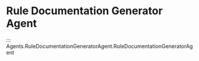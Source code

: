 # Rule Documentation Generator Agent

::: Agents.RuleDocumentationGeneratorAgent.RuleDocumentationGeneratorAgent